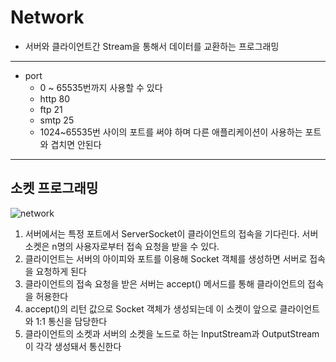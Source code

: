 # Network
* 서버와 클라이언트간 Stream을 통해서 데이터를 교환하는 프로그래밍

---
* port
    * 0 ~ 65535번까지 사용할 수 있다
    * http 80
    * ftp 21
    * smtp 25
    * 1024~65535번 사이의 포트를 써야 하며 다른 애플리케이션이 사용하는 포트와 겹치면 안된다

---

## 소켓 프로그래밍

![network](network.png)

1. 서버에서는 특정 포트에서 ServerSocket이 클라이언트의 접속을 기다린다. 서버 소켓은 n명의 사용자로부터 접속 요청을 받을 수 있다.
2. 클라이언트는 서버의 아이피와 포트를 이용해 Socket 객체를 생성하면 서버로 접속을 요청하게 된다
3. 클라이언트의 접속 요청을 받은 서버는 accept() 메서드를 통해 클라이언트의 접속을 허용한다
4. accept()의 리턴 값으로 Socket 객체가 생성되는데 이 소켓이 앞으로 클라이언트와 1:1 통신을 담당한다
5. 클라이언트의 소켓과 서버의 소켓을 노드로 하는 InputStream과 OutputStream이 각각 생성돼서 통신한다
